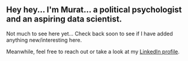 
## Hey hey... I'm Murat... a political psychologist and an aspiring data scientist.

Not much to see here yet... Check back soon to see if I have added anything new/interesting here.

Meanwhile, feel free to reach out or take a look at my [LinkedIn profile](https://www.linkedin.com/in/mmuratardag/).
